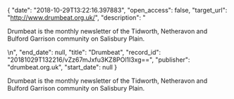 {
  "date": "2018-10-29T13:22:16.397883", 
  "open_access": false, 
  "target_url": "http://www.drumbeat.org.uk/", 
  "description": "<p>Drumbeat is the monthly newsletter of the Tidworth, Netheravon and Bulford Garrison community on Salisbury Plain.</p>\n", 
  "end_date": null, 
  "title": "Drumbeat", 
  "record_id": "20181029T132216/vZz67mJxfu3KZ8POl1l3xg==", 
  "publisher": "drumbeat.org.uk", 
  "start_date": null
}

<p>Drumbeat is the monthly newsletter of the Tidworth, Netheravon and Bulford Garrison community on Salisbury Plain.</p>
